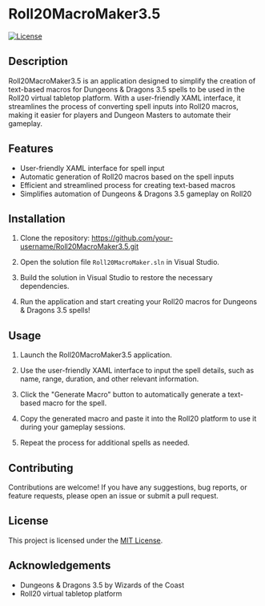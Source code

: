 # Roll20MacroMaker3.5

[![License](https://img.shields.io/badge/License-MIT-blue.svg)](https://opensource.org/licenses/MIT)

## Description

Roll20MacroMaker3.5 is an application designed to simplify the creation of text-based macros for Dungeons & Dragons 3.5 spells to be used in the Roll20 virtual tabletop platform. With a user-friendly XAML interface, it streamlines the process of converting spell inputs into Roll20 macros, making it easier for players and Dungeon Masters to automate their gameplay.

## Features

- User-friendly XAML interface for spell input
- Automatic generation of Roll20 macros based on the spell inputs
- Efficient and streamlined process for creating text-based macros
- Simplifies automation of Dungeons & Dragons 3.5 gameplay on Roll20

## Installation

1. Clone the repository: https://github.com/your-username/Roll20MacroMaker3.5.git

2. Open the solution file `Roll20MacroMaker.sln` in Visual Studio.

3. Build the solution in Visual Studio to restore the necessary dependencies.

4. Run the application and start creating your Roll20 macros for Dungeons & Dragons 3.5 spells!

## Usage

1. Launch the Roll20MacroMaker3.5 application.

2. Use the user-friendly XAML interface to input the spell details, such as name, range, duration, and other relevant information.

3. Click the "Generate Macro" button to automatically generate a text-based macro for the spell.

4. Copy the generated macro and paste it into the Roll20 platform to use it during your gameplay sessions.

5. Repeat the process for additional spells as needed.

## Contributing

Contributions are welcome! If you have any suggestions, bug reports, or feature requests, please open an issue or submit a pull request.

## License

This project is licensed under the [MIT License](https://github.com/GabeTehWizard/Roll20MacroMaker3.5/blob/master/LICENSE.txt).

## Acknowledgements

- Dungeons & Dragons 3.5 by Wizards of the Coast
- Roll20 virtual tabletop platform

